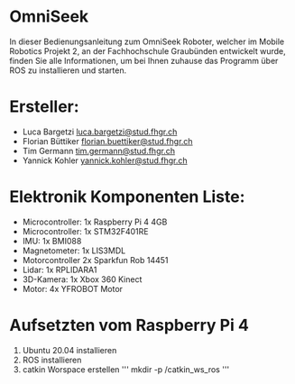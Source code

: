 # OmniSeek
In dieser Bedienungsanleitung zum OmniSeek Roboter, welcher im Mobile Robotics Projekt 2, an der Fachhochschule Graubünden entwickelt wurde, finden Sie alle Informationen, um bei Ihnen zuhause das Programm über ROS zu installieren und starten. 

# Ersteller:
- Luca Bargetzi				  luca.bargetzi@stud.fhgr.ch
- Florian Büttiker			florian.buettiker@stud.fhgr.ch
- Tim Germann				    tim.germann@stud.fhgr.ch
- Yannick Kohler			  yannick.kohler@stud.fhgr.ch

# Elektronik Komponenten Liste:
-	Microcontroller:	1x Raspberry Pi 4 4GB
-	Microcontroller:	1x STM32F401RE
-	IMU:			1x BMI088 
-	Magnetometer:	1x LIS3MDL
-	Motorcontroller	2x Sparkfun Rob 14451
-	Lidar:			1x RPLIDARA1
-	3D-Kamera:		1x Xbox 360 Kinect
-	Motor:			4x YFROBOT Motor

# Aufsetzten vom Raspberry Pi 4

1. Ubuntu 20.04 installieren
2. ROS installieren
3. catkin Worspace erstellen
'''
mkdir -p /catkin_ws_ros
'''









